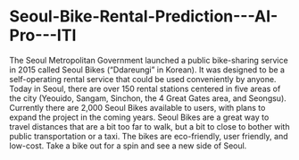 # Seoul-Bike-Rental-Prediction---AI-Pro---ITI
The Seoul Metropolitan Government launched a public bike-sharing service in 2015 called Seoul Bikes (“Ddareungi” in Korean). It was designed to be a self-operating rental service that could be used conveniently by anyone. Today in Seoul, there are over 150 rental stations centered in five areas of the city (Yeouido, Sangam, Sinchon, the 4 Great Gates area, and Seongsu). Currently there are 2,000 Seoul Bikes available to users, with plans to expand the project in the coming years. Seoul Bikes are a great way to travel distances that are a bit too far to walk, but a bit to close to bother with public transportation or a taxi. The bikes are eco-friendly, user friendly, and low-cost. Take a bike out for a spin and see a new side of Seoul.
